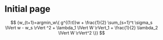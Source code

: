 # Initial page

$$
{w_{t+1}=argmin_w\{ g^{(1:t)}w + \frac{1}{2} \sum_{s=1}^t \sigma_s \lVert w - w_s \rVert ^2   + \lambda_1 \lVert W \rVert_1 + \frac{1}{2} \lambda_2 \lVert W \rVert^2 \}}
$$

